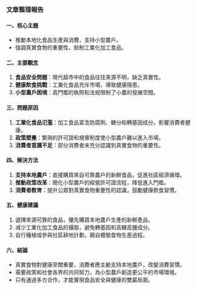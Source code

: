 ### 文章整理報告

#### 一、核心主題  
- 推動本地化食品生產與消費，支持小型農戶。  
- 強調真實食物的重要性，抵制工業化加工食品。  

#### 二、主要觀念  
1. **食品安全問題**：現代超市中的食品往往來源不明，缺乏真實性。  
2. **健康飲食挑戰**：工業化食品充斥市場，導致健康隱患。  
3. **小型農戶困境**：高門檻的執照和法规限制了小農的發展空間。  

#### 三、問題原因  
1. **工業化食品氾濫**：加工食品富含防腐劑、糖分和轉基因成分，影響消費者健康。  
2. **政策壁壘**：繁瑣的許可證和規章制度使小型農戶難以進入市場。  
3. **消費者意識不足**：部分消費者未充分認識到真實食物的重要性。  

#### 四、解決方法  
1. **支持本地農戶**：直接購買來自可靠農戶的新鮮食品，促進社區經濟循環。  
2. **推動政策改革**：簡化小型農戶的經營許可證流程，降低進入門檻。  
3. **消費者教育**：提升公眾對真實食物重要性的認識，鼓勵健康飲食習慣。  

#### 五、健康建議  
1. 選擇來源可靠的食品，優先購買本地農戶生產的新鮮產品。  
2. 减少工業化加工食品的攝取，避免轉基因和高糖高鹽成分。  
3. 自行種植或參與社區耕地計劃，親自體驗食物生産過程。  

#### 六、結論  
- 真實食物對健康至關重要，消費者應主動支持本地農戶，改變消費習慣。  
- 需要政策和社會各界的共同努力，為小型農戶創造更公平的市場環境。  
- 只有通過多方合作，才能實現食品安全與健康的雙贏局面。